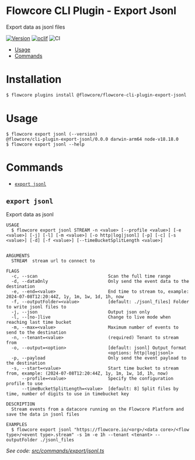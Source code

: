 Flowcore CLI Plugin - Export Jsonl
=================

Export data as jsonl files

[![Version](https://img.shields.io/npm/v/@flowcore/flowcore-cli-plugin-export-jsonl)](https://npmjs.org/package/@flowcore/flowcore-cli-plugin-export-jsonl)
[![oclif](https://img.shields.io/badge/cli-oclif-brightgreen.svg)](https://oclif.io)
![CI](https://github.com/flowcore-io/flowcore-cli-plugin-export-jsonl/actions/workflows/build.yml/badge.svg)
<!-- toc -->
* [Usage](#usage)
* [Commands](#commands)
<!-- tocstop -->
# Installation
```bash
$ flowcore plugins install @flowcore/flowcore-cli-plugin-export-jsonl
```

# Usage
<!-- usage -->
```sh-session
$ flowcore export jsonl (--version)
@flowcore/cli-plugin-export-jsonl/0.0.0 darwin-arm64 node-v18.18.0
$ flowcore export jsonl --help 
```
<!-- usagestop -->
# Commands
<!-- commands -->
* [`export jsonl`](#export-jsonl)

## `export jsonl`

Export data as jsonl

```
USAGE
  $ flowcore export jsonl STREAM -n <value> [--profile <value>] [-e <value>] [-j] [-l] [-m <value>] [-o http|log|jsonl] [-p] [-c] [-s <value>] [-d] [-f <value>] [--timeBucketSplitLength <value>]


ARGUMENTS
  STREAM  stream url to connect to

FLAGS
  -c, --scan                           Scan the full time range
  -d, --dataOnly                       Only send the event data to the destination
  -e, --end=<value>                    End time to stream to, example: 2024-07-08T12:20:44Z, 1y, 1m, 1w, 1d, 1h, now
  -f, --outputFolder=<value>           [default: ./jsonl_files] Folder to write jsonl files to
  -j, --json                           Output json only
  -l, --[no-]live                      Change to live mode when reaching last time bucket
  -m, --max=<value>                    Maximum number of events to send to the destination
  -n, --tenant=<value>                 (required) Tenant to stream from
  -o, --output=<option>                [default: jsonl] Output format
                                       <options: http|log|jsonl>
  -p, --payload                        Only send the event payload to the destination
  -s, --start=<value>                  Start time bucket to stream from, example: (2024-07-08T12:20:44Z, 1y, 1m, 1w, 1d, 1h, now)
      --profile=<value>                Specify the configuration profile to use
      --timeBucketSplitLength=<value>  [default: 8] Split files by time, number of digits to use in timebucket key

DESCRIPTION
  Stream events from a datacore running on the Flowcore Platform and save the data in jsonl files

EXAMPLES
  $ flowcore export jsonl "https://flowcore.io/<org>/<data core>/<flow type>/<event type>.stream" -s 1m -e 1h --tenant <tenant> --outputFolder ./jsonl_files
```

_See code: [src/commands/export/jsonl.ts](https://github.com/flowcore-io/flowcore-cli-plugin-export-jsonl/blob/main/src/commands/export/jsonl.ts)_

<!-- commandsstop -->
